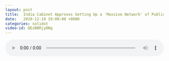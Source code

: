 ```yaml
---
layout: post
title:  India Cabinet Approves Setting Up a 'Massive Network' of Public Wi-Fi Hotspots
date:   2020-12-10 19:00:00 +0000
categories: solidot
video-id: QEzBBRjyDNg
---
```


<audio src="/assets/b781c4266f8566432d0b821e8bb84599.mp3" style="width: 100%;" controls></audio>

